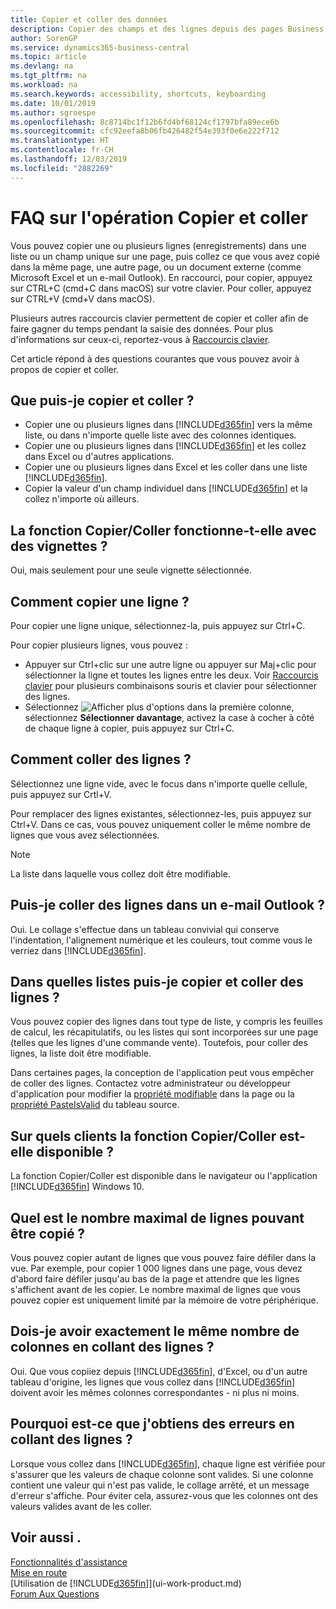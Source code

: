 ```yaml
---
title: Copier et coller des données
description: Copier des champs et des lignes depuis des pages Business Central et les coller à d'autres emplacements.
author: SorenGP
ms.service: dynamics365-business-central
ms.topic: article
ms.devlang: na
ms.tgt_pltfrm: na
ms.workload: na
ms.search.keywords: accessibility, shortcuts, keyboarding
ms.date: 10/01/2019
ms.author: sgroespe
ms.openlocfilehash: 8c8714bc1f12b6fd4bf68124cf1797bfa89ece6b
ms.sourcegitcommit: cfc92eefa8b06fb426482f54e393f0e6e222f712
ms.translationtype: HT
ms.contentlocale: fr-CH
ms.lasthandoff: 12/03/2019
ms.locfileid: "2882269"
---
```

# <a name="copy-and-paste-faq"></a>FAQ sur l'opération Copier et coller
Vous pouvez copier une ou plusieurs lignes (enregistrements) dans une liste ou un champ unique sur une page, puis collez ce que vous avez copié dans la même page, une autre page, ou un document externe (comme Microsoft Excel et un e-mail Outlook). En raccourci, pour copier, appuyez sur CTRL+C (cmd+C dans macOS) sur votre clavier. Pour coller, appuyez sur CTRL+V (cmd+V dans macOS).

Plusieurs autres raccourcis clavier permettent de copier et coller afin de faire gagner du temps pendant la saisie des données. Pour plus d'informations sur ceux-ci, reportez-vous à [Raccourcis clavier](keyboard-shortcuts.md#CopyRows).

Cet article répond à des questions courantes que vous pouvez avoir à propos de copier et coller.  

## <a name="what-can-i-copy-and-paste"></a>Que puis-je copier et coller ?
- Copier une ou plusieurs lignes dans [!INCLUDE[d365fin](includes/d365fin_md.md)] vers la même liste, ou dans n'importe quelle liste avec des colonnes identiques.
- Copier une ou plusieurs lignes dans [!INCLUDE[d365fin](includes/d365fin_md.md)] et les collez dans Excel ou d'autres applications.
- Copier une ou plusieurs lignes dans Excel et les coller dans une liste [!INCLUDE[d365fin](includes/d365fin_md.md)].
- Copier la valeur d'un champ individuel dans [!INCLUDE[d365fin](includes/d365fin_md.md)] et la collez n'importe où ailleurs.

## <a name="does-copy-and-paste-work-with-tiles"></a>La fonction Copier/Coller fonctionne-t-elle avec des vignettes ?
Oui, mais seulement pour une seule vignette sélectionnée.

## <a name="how-do-i-copy-a-row"></a>Comment copier une ligne ?
Pour copier une ligne unique, sélectionnez-la, puis appuyez sur Ctrl+C.

Pour copier plusieurs lignes, vous pouvez :
- Appuyer sur Ctrl+clic sur une autre ligne ou appuyer sur Maj+clic pour sélectionner la ligne et toutes les lignes entre les deux. Voir [Raccourcis clavier](keyboard-shortcuts.md#CopyRows) pour plusieurs combinaisons souris et clavier pour sélectionner des lignes.
- Sélectionnez ![Afficher plus d'options](media/show-more-options-icon.png "Icône Afficher plus d'options") dans la première colonne, sélectionnez **Sélectionner davantage**, activez la case à cocher à côté de chaque ligne à copier, puis appuyez sur Ctrl+C.

## <a name="how-do-i-paste-rows"></a>Comment coller des lignes ?
Sélectionnez une ligne vide, avec le focus dans n'importe quelle cellule, puis appuyez sur Crtl+V.

Pour remplacer des lignes existantes, sélectionnez-les, puis appuyez sur Ctrl+V. Dans ce cas, vous pouvez uniquement coller le même nombre de lignes que vous avez sélectionnées.

> [!NOTE]
> La liste dans laquelle vous collez doit être modifiable.

<!-- Rows are pasted directly where your cursor is located. If you paste into an empty line, any existing subsequent lines will be moved after the pasted lines. If you paste into an existing line or lines, this will be overwritten.-->

## <a name="can-i-paste-rows-into-an-outlook-email"></a>Puis-je coller des lignes dans un e-mail Outlook ?
Oui. Le collage s'effectue dans un tableau convivial qui conserve l'indentation, l'alignement numérique et les couleurs, tout comme vous le verriez dans [!INCLUDE[d365fin](includes/d365fin_md.md)].

## <a name="in-which-lists-can-i-copy-and-paste-rows"></a>Dans quelles listes puis-je copier et coller des lignes ?
Vous pouvez copier des lignes dans tout type de liste, y compris les feuilles de calcul, les récapitulatifs, ou les listes qui sont incorporées sur une page (telles que les lignes d'une commande vente). Toutefois, pour coller des lignes, la liste doit être modifiable.

Dans certaines pages, la conception de l'application peut vous empêcher de coller des lignes. Contactez votre administrateur ou développeur d'application pour modifier la [propriété modifiable](/dynamics365/business-central/dev-itpro/developer/properties/devenv-editable-property) dans la page ou la [propriété PasteIsValid](/dynamics365/business-central/dev-itpro/developer/properties/devenv-pasteisvalid-property) du tableau source.

## <a name="on-which-clients-is-copy-and-paste-available"></a>Sur quels clients la fonction Copier/Coller est-elle disponible ?
La fonction Copier/Coller est disponible dans le navigateur ou l'application [!INCLUDE[d365fin](includes/d365fin_md.md)] Windows 10.

## <a name="what-is-the-maximum-number-of-rows-that-can-be-copied"></a>Quel est le nombre maximal de lignes pouvant être copié ?
Vous pouvez copier autant de lignes que vous pouvez faire défiler dans la vue. Par exemple, pour copier 1 000 lignes dans une page, vous devez d'abord faire défiler jusqu'au bas de la page et attendre que les lignes s'affichent avant de les copier. Le nombre maximal de lignes que vous pouvez copier est uniquement limité par la mémoire de votre périphérique.

## <a name="must-i-have-the-exact-same-number-of-columns-when-pasting-rows"></a>Dois-je avoir exactement le même nombre de colonnes en collant des lignes ?
Oui. Que vous copiiez depuis [!INCLUDE[d365fin](includes/d365fin_md.md)], d'Excel, ou d'un autre tableau d'origine, les lignes que vous collez dans [!INCLUDE[d365fin](includes/d365fin_md.md)] doivent avoir les mêmes colonnes correspondantes - ni plus ni moins.

## <a name="why-do-i-get-errors-when-pasting-rows"></a>Pourquoi est-ce que j'obtiens des erreurs en collant des lignes ?
Lorsque vous collez dans [!INCLUDE[d365fin](includes/d365fin_md.md)], chaque ligne est vérifiée pour s'assurer que les valeurs de chaque colonne sont valides. Si une colonne contient une valeur qui n'est pas valide, le collage arrêté, et un message d'erreur s'affiche. Pour éviter cela, assurez-vous que les colonnes ont des valeurs valides avant de les coller.


## <a name="see-also"></a>Voir aussi .
[Fonctionnalités d'assistance](ui-accessibility.md)  
[Mise en route](product-get-started.md)  
[Utilisation de [!INCLUDE[d365fin](includes/d365fin_md.md)]](ui-work-product.md)  
[Forum Aux Questions](across-faq.md)  
